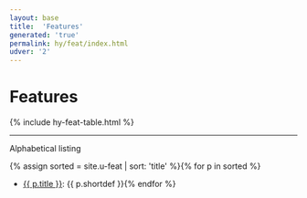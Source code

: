 ```yaml
---
layout: base
title:  'Features'
generated: 'true'
permalink: hy/feat/index.html
udver: '2'
---
```


# Features

{% include hy-feat-table.html %}

----------

Alphabetical listing

{% assign sorted = site.u-feat | sort: 'title' %}{% for p in sorted %}
* [{{ p.title }}](): {{ p.shortdef }}{% endfor %}
